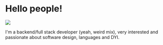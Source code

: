 # Hello people! 

<a href="https://www.linkedin.com/in/stefano-stoduto-a4859160/"><img src="https://img.shields.io/badge/-LinkedIn-blue" /></a>

I'm a backend/full stack developer (yeah, weird mix), very interested and passionate about software design, languages and DYI. 




<!--
## Some of my projects

- 🔭 I’m currently working on ...
- 🌱 I’m currently learning ...
- 👯 I’m looking to collaborate on ...
- 🤔 I’m looking for help with ...
- 💬 Ask me about ...
- 📫 How to reach me: ...
- 😄 Pronouns: ...
- ⚡ Fun fact: ...
-->
